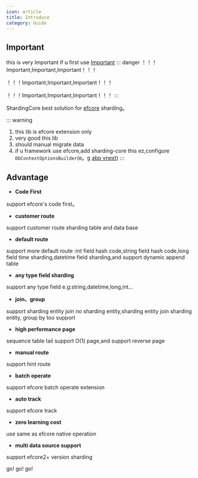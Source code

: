 ```yaml
---
icon: article
title: Introduce
category: Guide
---
```


## Important
this is very Important if u first use [Important](/en/important)
::: danger
！！！Important,Important,Important！！！

！！！Important,Important,Important！！！

！！！Important,Important,Important！！！
:::

ShardingCore best solution for [efcore](https://github.com/dotnet/efcore) sharding。

::: warning 
1. this lib is efcore extension only
2. very good this lib
3. should manual migrate data
4. if u framework use efcore,add sharding-core this ez,configure `DbContextOptionsBuilder`(e。g [abp vnext](https://github.com/abpframework/abp))
:::



## Advantage
* **Code First**

support efcore's code first。

* **customer route**

support customer route sharding table and data base

* **default route**

support more default route :int field hash code,string field hash code,long field time sharding,datetime field sharding,and support dynamic append table

* **any type field sharding**

support any type field e.g:string,datetime,long,int...

* **join、group**

support sharding entity join no sharding entity,sharding entity join sharding entity, group by too support

* **high performance page**

sequence table tail support O(1) page,and support reverse page

* **manual route**

support hint route

* **batch operate**

support efcore batch operate extension

* **auto track**

support efcore track

* **zero learning cost**

use same as efcore native operation

* **multi data source support**

support efcore2+ version sharding


go!  go!  go!